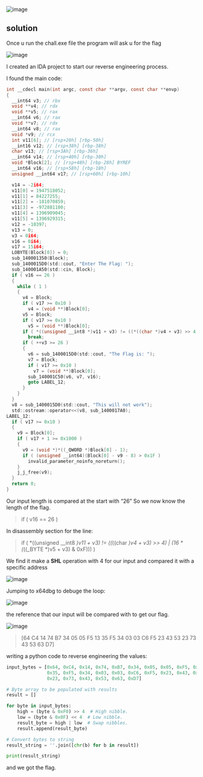 ![image](https://github.com/Harasisco/CTF/assets/87074807/2eda2bdd-2fd2-47f7-ab11-ba85ef8c4f62 "Description")

## solution
Once u run the chall.exe file the program will ask u for the flag

![image](https://github.com/Harasisco/CTF/assets/87074807/ef3d5bb8-1de1-4851-b7f9-c06f2ec327d7 "User Input")

I created an IDA project to start our reverse engineering process.

I found the main code:

```C
int __cdecl main(int argc, const char **argv, const char **envp)
{
  __int64 v3; // rbx
  void **v4; // rdx
  void **v5; // rax
  __int64 v6; // rax
  void **v7; // rdx
  __int64 v8; // rax
  void *v9; // rcx
  int v11[6]; // [rsp+20h] [rbp-50h]
  __int16 v12; // [rsp+38h] [rbp-38h]
  char v13; // [rsp+3Ah] [rbp-36h]
  __int64 v14; // [rsp+40h] [rbp-30h]
  void *Block[2]; // [rsp+48h] [rbp-28h] BYREF
  __int64 v16; // [rsp+58h] [rbp-18h]
  unsigned __int64 v17; // [rsp+60h] [rbp-10h]

  v14 = -2i64;
  v11[0] = 1947518052;
  v11[1] = 84227255;
  v11[2] = -181070859;
  v11[3] = -972881100;
  v11[4] = 1396909045;
  v11[5] = 1396929315;
  v12 = -10397;
  v13 = 0;
  v3 = 0i64;
  v16 = 0i64;
  v17 = 15i64;
  LOBYTE(Block[0]) = 0;
  sub_140001350(Block);
  sub_1400015D0(std::cout, "Enter The Flag: ");
  sub_140001A50(std::cin, Block);
  if ( v16 == 26 )
  {
    while ( 1 )
    {
      v4 = Block;
      if ( v17 >= 0x10 )
        v4 = (void **)Block[0];
      v5 = Block;
      if ( v17 >= 0x10 )
        v5 = (void **)Block[0];
      if ( *((unsigned __int8 *)v11 + v3) != ((*((char *)v4 + v3) >> 4) | (16 * (*((_BYTE *)v5 + v3) & 0xF))) )
        break;
      if ( ++v3 >= 26 )
      {
        v6 = sub_1400015D0(std::cout, "The Flag is: ");
        v7 = Block;
        if ( v17 >= 0x10 )
          v7 = (void **)Block[0];
        sub_140001C50(v6, v7, v16);
        goto LABEL_12;
      }
    }
  }
  v8 = sub_1400015D0(std::cout, "This will not work");
  std::ostream::operator<<(v8, sub_1400017A0);
LABEL_12:
  if ( v17 >= 0x10 )
  {
    v9 = Block[0];
    if ( v17 + 1 >= 0x1000 )
    {
      v9 = (void *)*((_QWORD *)Block[0] - 1);
      if ( (unsigned __int64)(Block[0] - v9 - 8) > 0x1F )
        invalid_parameter_noinfo_noreturn();
    }
    j_j_free(v9);
  }
  return 0;
}
```

 Our input length is compared at the start with “26” So we now know the length of the flag.

>   if ( v16 == 26 )

In disassembly section for the line:

>  if ( *((unsigned __int8 *)v11 + v3) != ((*((char *)v4 + v3) >> 4) | (16 * (*((_BYTE *)v5 + v3) & 0xF))) )

We find it make a **SHL** operation with 4 for our input and compared it with a specific address

![image](https://github.com/Harasisco/CTF/assets/87074807/92c095f1-ed94-4810-a797-5454ccd30583)

Jumping to x64dbg to debuge the loop:

![image](https://github.com/Harasisco/CTF/assets/87074807/8baca5ae-29bd-4b0e-8172-31472187f4a0 "Debuge the Loop")

the reference that our input will be compared with to get our flag.

![image](https://github.com/Harasisco/CTF/assets/87074807/25f1ffa2-24b6-4fd2-8d1a-62918a17eece)

> [64 C4 14 74 B7 34 05 05 F5 13 35 F5 34 03 03 C6 F5 23 43 53 23 73 43 53 63 D7]

writing a python code to reverse engineering the values:

```python
input_bytes = [0x64, 0xC4, 0x14, 0x74, 0xB7, 0x34, 0x05, 0x05, 0xF5, 0x13,
               0x35, 0xF5, 0x34, 0x03, 0x03, 0xC6, 0xF5, 0x23, 0x43, 0x53,
               0x23, 0x73, 0x43, 0x53, 0x63, 0xD7]

# Byte array to be populated with results
result = []

for byte in input_bytes:
    high = (byte & 0xF0) >> 4  # High nibble.
    low = (byte & 0x0F) << 4  # Low nibble.
    result_byte = high | low  # Swap nibbles.
    result.append(result_byte)

# Convert bytes to string
result_string = ''.join([chr(b) for b in result])

print(result_string)
```

and we got the flag.





